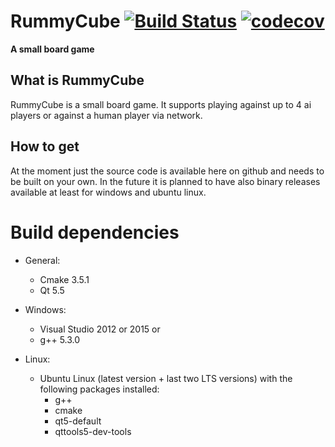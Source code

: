 # RummyCube [![Build Status](https://travis-ci.org/FelixWohlfrom/RummyCube.svg?branch=master)](https://travis-ci.org/FelixWohlfrom/RummyCube) [![codecov](https://codecov.io/gh/FelixWohlfrom/RummyCube/branch/master/graph/badge.svg)](https://codecov.io/gh/FelixWohlfrom/RummyCube)

**A small board game**

## What is RummyCube
RummyCube is a small board game.
It supports playing against up to 4 ai players or against a human player via network.

## How to get
At the moment just the source code is available here on github and needs to be built on your own.
In the future it is planned to have also binary releases available at least for windows and
ubuntu linux.

# Build dependencies
- General:
    - Cmake 3.5.1
    - Qt 5.5

- Windows:
    - Visual Studio 2012 or 2015
    or
    - g++ 5.3.0

- Linux:
    - Ubuntu Linux (latest version + last two LTS versions) with the following packages installed:
      - g++
      - cmake
      - qt5-default
      - qttools5-dev-tools
